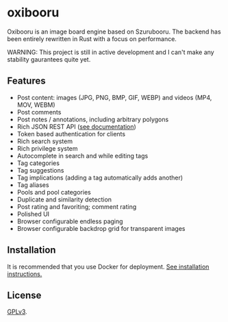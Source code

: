 # oxibooru

Oxibooru is an image board engine based on Szurubooru.
The backend has been entirely rewritten in Rust with a focus on performance.

WARNING: This project is still in active development and I can't make any
         stability gaurantees quite yet.

## Features

- Post content: images (JPG, PNG, BMP, GIF, WEBP) and videos (MP4, MOV, WEBM)
- Post comments
- Post notes / annotations, including arbitrary polygons
- Rich JSON REST API ([see documentation](doc/API.md))
- Token based authentication for clients
- Rich search system
- Rich privilege system
- Autocomplete in search and while editing tags
- Tag categories
- Tag suggestions
- Tag implications (adding a tag automatically adds another)
- Tag aliases
- Pools and pool categories
- Duplicate and similarity detection
- Post rating and favoriting; comment rating
- Polished UI
- Browser configurable endless paging
- Browser configurable backdrop grid for transparent images

## Installation

It is recommended that you use Docker for deployment.
[See installation instructions.](doc/INSTALL.md)

## License

[GPLv3](LICENSE.md).

